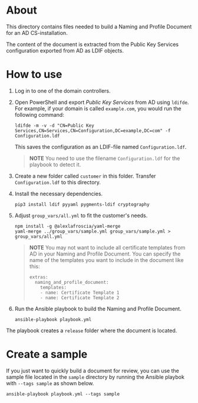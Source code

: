 About
=====

This directory contains files needed to build a Naming and Profile Document for an AD CS-installation.

The content of the document is extracted from the Public Key Services configuration exported from AD as LDIF objects.

How to use
==========

1. Log in to one of the domain controllers.

2. Open PowerShell and export *Public Key Services* from AD using ``ldifde``. For example, if your domain is called ``example.com``, you would run the following command:
    ```
    ldifde -m -v -d "CN=Public Key Services,CN=Services,CN=Configuration,DC=example,DC=com" -f Configuration.ldf
    ```

    This saves the configuration as an LDIF-file named ``Configuration.ldf``.

    > **NOTE** You need to use the filename ``Configuration.ldf`` for the playbook to detect it.

3. Create a new folder called ``customer`` in this folder. Transfer ``Configuration.ldf`` to this directory.

4. Install the necessary dependencies.
    ```
    pip3 install ldif pyyaml pygments-ldif cryptography
    ```

5. Adjust ``group_vars/all.yml`` to fit the customer's needs.
    ```
    npm install -g @alexlafroscia/yaml-merge
    yaml-merge ../group_vars/sample.yml group_vars/sample.yml > group_vars/all.yml
    ```

    > **NOTE** You may not want to include all certificate templates from AD in your Naming and Profile Document. You can specify the name of the templates you want to include in the document like this:
    >
    > ```
    > extras:
    >   naming_and_profile_document:
    >     templates:
    >     - name: Certificate Template 1
    >     - name: Certificate Template 2
    > ```

6. Run the Ansible playbook to build the Naming and Profile Document.
    ```
    ansible-playbook playbook.yml
    ```

The playbook creates a ``release`` folder where the document is located.

Create a sample
===============

If you just want to quickly build a document for review, you can use the sample file located in the ``sample`` directory by running the Ansible playbok with ``--tags sample`` as shown below.
```
ansible-playbook playbook.yml --tags sample
```
